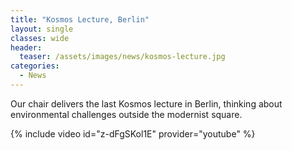 ```yaml
---
title: "Kosmos Lecture, Berlin"
layout: single
classes: wide
header:
  teaser: /assets/images/news/kosmos-lecture.jpg
categories:
  - News
---
```


Our chair delivers the last Kosmos lecture in Berlin, thinking about environmental challenges outside the modernist square.

{% include video id="z-dFgSKol1E" provider="youtube" %}
